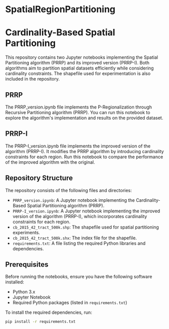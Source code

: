 # SpatialRegionPartitioning
# Cardinality-Based Spatial Partitioning

This repository contains two Jupyter notebooks implementing the Spatial Partitioning algorithm (PRRP) and its improved version (PRRP-I). Both algorithms aim to partition spatial datasets efficiently while considering cardinality constraints. The shapefile used for experimentation is also included in the repository.

## PRRP 
The PRRP_version.ipynb file implements the P-Regionalization through Recursive Partitioning algorithm (PRRP). You can run this notebook to explore the algorithm's implementation and results on the provided dataset.

## PRRP-I 
The PRRP-I_version.ipynb file implements the improved version of the algorithm (PRRP-I). It modifies the PRRP algorithm by introducing cardinality constraints for each region. Run this notebook to compare the performance of the improved algorithm with the original.

## Repository Structure

The repository consists of the following files and directories:

- `PRRP_version.ipynb`: A Jupyter notebook implementing the Cardinality-Based Spatial Partitioning algorithm (PRRP).
- `PRRP-I_version.ipynb`: A Jupyter notebook implementing the improved version of the algorithm (PRRP-I), which incorporates cardinality constraints for each region.
- `cb_2015_42_tract_500k.shp`: The shapefile used for spatial partitioning experiments.
- `cb_2015_42_tract_500k.shx`: The index file for the shapefile.
- `requirements.txt`: A file listing the required Python libraries and dependencies.

## Prerequisites

Before running the notebooks, ensure you have the following software installed:

- Python 3.x
- Jupyter Notebook
- Required Python packages (listed in `requirements.txt`)

To install the required dependencies, run:

```bash
pip install -r requirements.txt
